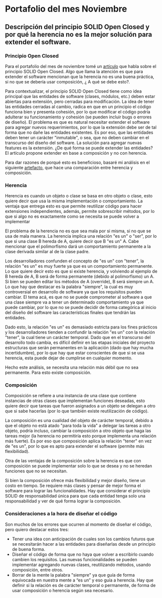 # Portafolio del mes Noviembre

## Descripción del principio SOLID Open Closed y por qué la herencia no es la mejor solución para extender el software.

### Principio Open Closed

Para el portafolio del mes de noviembre tomé un [artículo](https://codeburst.io/understanding-solid-principles-open-closed-principle-e2b588b6491f) que habla sobre el principio SOLID Open Closed. Algo que llama la atención es que para extender el software mencionan que la herencia no es una buena práctica, si no que se debería usar composición, ¿ A qué se debe esto?.

Para contextualizar, el principio SOLID Open Closed tiene como idea principal que las entidades de software (clases, módulos, etc.) deben estar abiertas para extensión, pero cerradas para modificación. La idea de tener las entidades cerradas al cambio, radica en que en un principio el código funciona bien y presenta cohesión, por lo que modificar el código podría adulterar su funcionamiento y cohesión (se pueden incluir bugs o errores de diseño). El problema es que es natural necesitar extender el software para agregar nuevos requerimientos, por lo que la extensión debe ser de tal forma que no dañe las entidades existentes. Es por eso, que las entidades deben tener un carácter "inmutable", o sea, que no deben cambiar en el transcurso del diseño del software. La solución para agregar nuevas features es la extensión. ¿De qué forma se puede extender las entidades? El artículo propone extender en base a composición y no con herencia.

Para dar razones de porqué esto es beneficioso, basaré mi análisis en el siguiente  [artefacto](https://devexperto.com/herencia-vs-composicion/), que hace una comparación entre herencia y composición.

### Herencia

Herencia es cuando un objeto o clase se basa en otro objeto o clase, esto quiere decir que usa la misma implementación o comportamiento. La ventaja que entrega esto es que permite reutilizar código para hacer extensiones independientes, además, permite sobrescribir métodos, por lo que si algo no es exactamente como se necesita se puede volver a implementar

El problema de la herencia no es que sea mala por si misma, si no que se usa de mala manera. La herencia implica una relación "es un" o "ser", por lo que si una clase B hereda de A, quiere decir que B "es un" A. Cabe mencionar que el polimorfismo dará un comportamiento permanente a la clase derivada similar al de la clase padre.

Los desarrolladores confunden el concepto de "es un" con "tener", la relación "es un" es muy fuerte ya que es un comportamiento permanente. Lo que quiere decir esto es que si existe herencia, y volviendo al ejemplo de B hereda de A, B será de forma permanente (debido al polimorfismo) un A. Si bien se pueden editar los métodos de A (override), B será siempre un A. Lo que hay que destacar es la palabra "siempre", la cual es muy controversial en desarrollo de software ya que los requisitos pueden cambiar. El tema acá, es que no se puede comprometer al software a que una clase siempre va a tener un determinado comportamiento ya que puede cambiar, por lo que no se puede decidir de forma categórica al inicio del diseño del software las características finales que tendrán las entidades. 

Dado esto, la relación "es un" es demasiado estricta para los fines prácticos y los desarrolladores tienden a confundir la relación "es un" con la relación "tener", la cual tiene un carácter temporal. Dado que en el transcurso del desarrollo todo cambia, es difícil definir en las etapas iniciales del proyecto estructuras que serán permanentes en la aplicación (dado que hay mucha incertidumbre), por lo que hay que estar conscientes de que si se usa herencia, esta puede dejar de cumplirse en cualquier momento.

Hecho este análisis, se necesita una relación más débil que no sea permanente. Para esto existe composición.

### Composición

Composición se refiere a una instancia de una clase que contiene instancias de otras clases que implementan funciones deseadas, esto quiere decir que tareas que fueron asignados a un objeto se delegan a otro que si sabe hacerlas (por lo que también existe reutilización de código). 

La composición es una cualidad del objeto de carácter temporal, debido a que el objeto no está atado "para toda la vida" a delegar las tareas a otro objeto, podría incluso, cambiar la composición a otro objeto que haga las tareas mejor (la herencia no permitiría esto porque implementa una relación más fuerte). Es por eso que composición aplica la relación "tener" en vez de "es un", por lo que es apto para extender el software (permite más flexibilidad).

Otra de las ventajas de la composición sobre la herencia es que con composición se puede implementar solo lo que se desea y no se heredan funciones que no se necesitan.

Si bien la composición ofrece más flexibilidad y mejor diseño, tiene un costo en tiempo. Se requiere más clases y pensar de mejor forma el software para lograr las funcionalidades. Hay que considerar el principio SOLID de responsabilidad única para que cada entidad tenga solo una responsabilidad y ver de qué forma lograr la composición.

### Consideraciones a la hora de diseñar el código

Son muchos de los errores que ocurren al momento de diseñar el código, pero quiero destacar estos tres:

* Tener una idea con anticipación de cuales son los cambios futuros que se necesitarán hacer a las entidades para diseñarlas desde un principio de buena forma.
* Diseñar el código de forma que no haya que volver a escribirlo cuando cambien los requisitos. Las nuevas funcionalidades se pueden implementar agregando nuevas clases, reutilizando métodos, usando composición, entre otros.
* Borrar de la mente la palabra "siempre" ya que guía de forma equivocada en nuestra mente a “es un” y eso guía a herencia. Hay que definir si la relación es de carácter temporal o permanente, de forma de usar composición o herencia según sea necesario.





